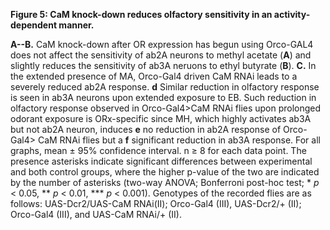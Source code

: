 **Figure 5: CaM knock-down reduces olfactory sensitivity in an activity-dependent manner.**

**A--B.** CaM knock-down after OR expression has begun using Orco-GAL4 does not affect the sensitivity of ab2A neurons to methyl acetate (**A**) and slightly reduces the sensitivity of ab3A neruons to ethyl butyrate (**B**).
**C.** In the extended presence of MA, Orco-Gal4 driven CaM RNAi leads to a severely reduced ab2A response.
**d** Similar reduction in olfactory response is seen in ab3A neurons upon extended exposure to EB.
Such reduction in olfactory response observed in Orco-Gal4>CaM RNAi flies upon prolonged odorant exposure is ORx-specific since MH, which highly activates ab3A but not ab2A neuron, induces **e** no reduction in ab2A response of Orco-Gal4> CaM RNAi flies but a **f** significant reduction in ab3A response. 
For all graphs, mean ± 95% confidence interval. n ≥ 8 for each data point.
The presence asterisks indicate significant differences between experimental and both control groups, where the higher p-value of the two are indicated by the number of asterisks (two-way ANOVA; Bonferroni post-hoc test; \* _p_ < 0.05, \*\* _p_ < 0.01, \*\*\* _p_ < 0.001).
Genotypes of the recorded flies are as follows: UAS-Dcr2/UAS-CaM RNAi(II); Orco-Gal4 (III), UAS-Dcr2/+ (II); Orco-Gal4 (III), and UAS-CaM RNAi/+ (II). 